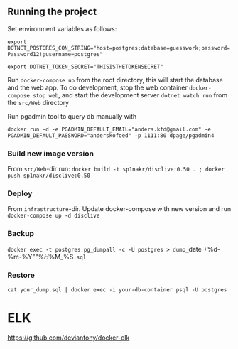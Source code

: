 ## Running the project
Set environment variables as follows:

`export DOTNET_POSTGRES_CON_STRING="host=postgres;database=guesswork;password=Password12!;username=postgres"`

`export DOTNET_TOKEN_SECRET="THISISTHETOKENSECRET"`

Run `docker-compose up` from the root directory, this will start the database and the web app.
To do development, stop the web container `docker-compose stop web`, and start the development server `dotnet watch run` from the `src/Web` directory

Run pgadmin tool to query db manually with 

`docker run -d -e PGADMIN_DEFAULT_EMAIL="anders.kfd@gmail.com" -e PGADMIN_DEFAULT_PASSWORD="anderskofoed" -p 1111:80 dpage/pgadmin4`



### Build new image version
From `src/Web`-dir run:
`docker build -t sp1nakr/disclive:0.50 . ; docker push sp1nakr/disclive:0.50`

### Deploy
From `infrastructure`-dir. Update docker-compose with new version and run `docker-compose up -d disclive`


### Backup
`docker exec -t postgres pg_dumpall -c -U postgres > dump_`date +%d-%m-%Y"_"%H_%M_%S`.sql`

### Restore 
`cat your_dump.sql | docker exec -i your-db-container psql -U postgres`


# ELK
https://github.com/deviantony/docker-elk
